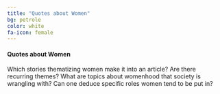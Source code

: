 ```yaml
---
title: "Quotes about Women"
bg: petrole
color: white
fa-icon: female
---
```


#### Quotes about Women

Which stories thematizing women make it into an article? Are there recurring themes? 
What are topics about womenhood that society is wrangling with?
Can one deduce specific roles women tend to be put in?
